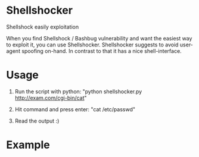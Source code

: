 # Shellshocker
Shellshock easily exploitation

When you find Shellshock / Bashbug vulnerability and want the easiest way to exploit it, you can use Shellshocker.
Shellshocker suggests to avoid user-agent spoofing on-hand. In contrast to that it has a nice shell-interface.

Usage
=======
  1. Run the script with python: "python shellshocker.py http://exam.com/cgi-bin/cat"


  2. Hit command and press enter: "cat /etc/passwd"


  3. Read the output :)


Example
=======
